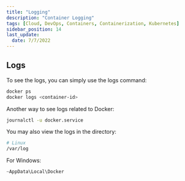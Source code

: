 ```yaml
---
title: "Logging"
description: "Container Logging"
tags: [Cloud, DevOps, Containers, Containerization, Kubernetes]
sidebar_position: 14
last_update:
  date: 7/7/2022
---
```



## Logs

To see the logs, you can simply use the logs command:

```bash
docker ps
docker logs <container-id>
```

Another way to see logs related to Docker:

```bash
journalctl -u docker.service 
```

You may also view the logs in the directory:

```bash
# Linux
/var/log
```

For Windows:

```powershell
~AppData\Local\Docker
```


 

 
